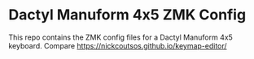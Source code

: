 # Dactyl Manuform 4x5 ZMK Config

This repo contains the ZMK config files for a Dactyl Manuform 4x5 keyboard. 
Compare https://nickcoutsos.github.io/keymap-editor/
